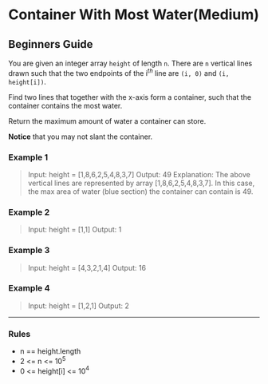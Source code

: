 # Container With Most Water(Medium)

## Beginners Guide

You are given an integer array `height` of length `n`. There are `n` vertical lines drawn such that the two endpoints of the i$^{th}$ line are `(i, 0)` and `(i, height[i])`.

Find two lines that together with the x-axis form a container, such that the container contains the most water.

Return the maximum amount of water a container can store.

**Notice** that you may not slant the container.

### Example 1

> Input: height = [1,8,6,2,5,4,8,3,7]
Output: 49
Explanation: The above vertical lines are represented by array [1,8,6,2,5,4,8,3,7]. In this case, the max area of water (blue section) the container can contain is 49.

### Example 2

> Input: height = [1,1]
Output: 1

### Example 3

> Input: height = [4,3,2,1,4]
Output: 16

### Example 4

> Input: height = [1,2,1]
Output: 2

---

### Rules

* n == height.length
* 2 <= n <= 10$^5$
* 0 <= height[i] <= 10$^4$

